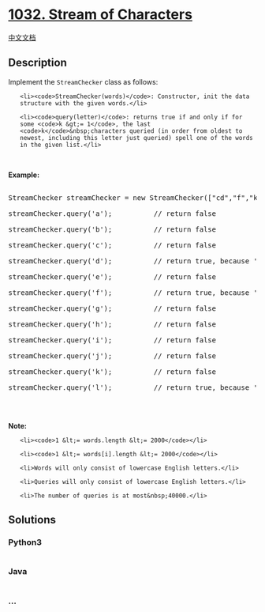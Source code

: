 # [1032. Stream of Characters](https://leetcode.com/problems/stream-of-characters)

[中文文档](/solution/1000-1099/1032.Stream%20of%20Characters/README.md)

## Description

<p>Implement the <code>StreamChecker</code> class as follows:</p>

<ul>
	<li><code>StreamChecker(words)</code>: Constructor, init the data structure with the given words.</li>
	<li><code>query(letter)</code>: returns true if and only if for some <code>k &gt;= 1</code>, the last <code>k</code>&nbsp;characters queried (in order from oldest to newest, including this letter just queried) spell one of the words in the given list.</li>
</ul>

<p>&nbsp;</p>

<p><strong>Example:</strong></p>

<pre>
StreamChecker streamChecker = new StreamChecker([&quot;cd&quot;,&quot;f&quot;,&quot;kl&quot;]); // init the dictionary.
streamChecker.query(&#39;a&#39;);          // return false
streamChecker.query(&#39;b&#39;);          // return false
streamChecker.query(&#39;c&#39;);          // return false
streamChecker.query(&#39;d&#39;);          // return true, because &#39;cd&#39; is in the wordlist
streamChecker.query(&#39;e&#39;);          // return false
streamChecker.query(&#39;f&#39;);          // return true, because &#39;f&#39; is in the wordlist
streamChecker.query(&#39;g&#39;);          // return false
streamChecker.query(&#39;h&#39;);          // return false
streamChecker.query(&#39;i&#39;);          // return false
streamChecker.query(&#39;j&#39;);          // return false
streamChecker.query(&#39;k&#39;);          // return false
streamChecker.query(&#39;l&#39;);          // return true, because &#39;kl&#39; is in the wordlist
</pre>

<p>&nbsp;</p>

<p><strong>Note:</strong></p>

<ul>
	<li><code>1 &lt;= words.length &lt;= 2000</code></li>
	<li><code>1 &lt;= words[i].length &lt;= 2000</code></li>
	<li>Words will only consist of lowercase English letters.</li>
	<li>Queries will only consist of lowercase English letters.</li>
	<li>The number of queries is at most&nbsp;40000.</li>
</ul>


## Solutions

<!-- tabs:start -->

### **Python3**

```python

```

### **Java**

```java

```

### **...**

```

```

<!-- tabs:end -->
